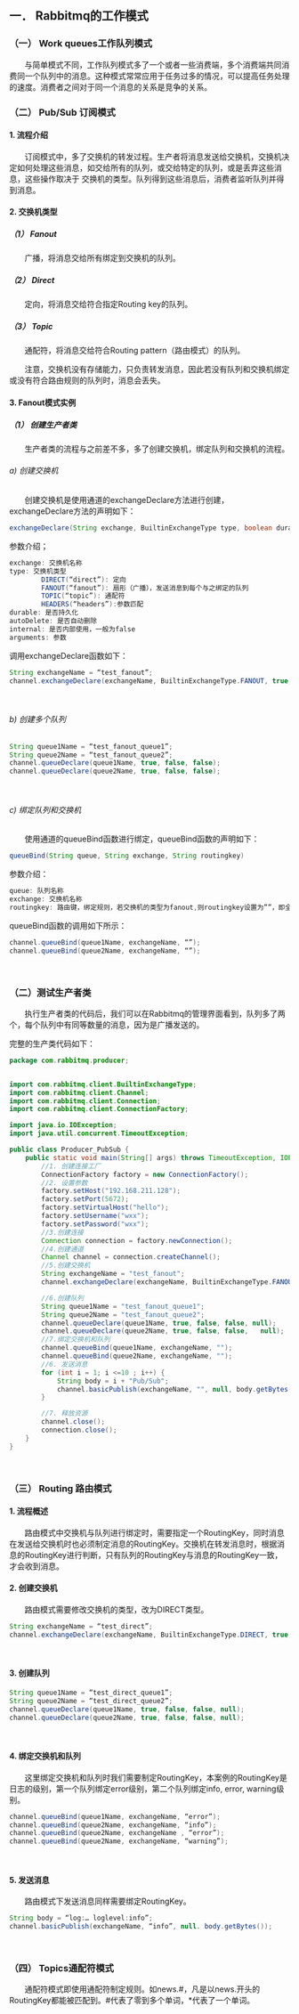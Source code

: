 ﻿## 一．	Rabbitmq的工作模式
### （一）	Work queues工作队列模式
&nbsp;  &nbsp;  &nbsp;  &nbsp;与简单模式不同，工作队列模式多了一个或者一些消费端，多个消费端共同消费同一个队列中的消息。这种模式常常应用于任务过多的情况，可以提高任务处理的速度。消费者之间对于同一个消息的关系是竞争的关系。
<br>



### （二）	Pub/Sub 订阅模式
#### 1.	流程介绍
&nbsp;  &nbsp;  &nbsp;  &nbsp;订阅模式中，多了交换机的转发过程。生产者将消息发送给交换机，交换机决定如何处理这些消息，如交给所有的队列，或交给特定的队列，或是丢弃这些消息，这些操作取决于 交换机的类型。队列得到这些消息后，消费者监听队列并得到消息。
<br>



#### 2.	交换机类型
##### （1）	Fanout
&nbsp;  &nbsp;  &nbsp;  &nbsp;广播，将消息交给所有绑定到交换机的队列。
<br>



##### （2）	Direct
&nbsp;  &nbsp;  &nbsp;  &nbsp;定向，将消息交给符合指定Routing key的队列。
<br>



##### （3）	Topic
&nbsp;  &nbsp;  &nbsp;  &nbsp;通配符，将消息交给符合Routing pattern（路由模式）的队列。

&nbsp;  &nbsp;  &nbsp;  &nbsp;注意，交换机没有存储能力，只负责转发消息，因此若没有队列和交换机绑定或没有符合路由规则的队列时，消息会丢失。
<br>



#### 3.	Fanout模式实例
##### （1）	创建生产者类
&nbsp;  &nbsp;  &nbsp;  &nbsp;生产者类的流程与之前差不多，多了创建交换机，绑定队列和交换机的流程。
<br>



###### a)	创建交换机
&nbsp;  &nbsp;  &nbsp;  &nbsp;创建交换机是使用通道的exchangeDeclare方法进行创建，exchangeDeclare方法的声明如下：

```java
exchangeDeclare(String exchange, BuiltinExchangeType type, boolean durable, boolean autoDelete, boolean internal, Map<String,Object> arguments);
```

参数介绍；

```java
exchange: 交换机名称
type: 交换机类型
		DIRECT(“direct”): 定向
		FANOUT(“fanout”): 扇形（广播），发送消息到每个与之绑定的队列
		TOPIC(“topic”): 通配符
		HEADERS(“headers”):参数匹配
durable: 是否持久化
autoDelete: 是否自动删除
internal: 是否内部使用，一般为false
arguments: 参数
```

调用exchangeDeclare函数如下：

```java
String exchangeName = “test_fanout”;
channel.exchangeDeclare(exchangeName, BuiltinExchangeType.FANOUT, true, false, false, null);
```
<br>



###### b)	创建多个队列

```java
String queue1Name = “test_fanout_queue1”;
String queue2Name = “test_fanout_queue2”;
channel.queueDeclare(queue1Name, true, false, false);
channel.queueDeclare(queue2Name, true, false, false);
```
<br>



###### c)	绑定队列和交换机
&nbsp;  &nbsp;  &nbsp;  &nbsp;使用通道的queueBind函数进行绑定，queueBind函数的声明如下：

```java
queueBind(String queue, String exchange, String routingkey)
```

参数介绍：

```java
queue: 队列名称
exchange: 交换机名称
routingkey: 路由键，绑定规则，若交换机的类型为fanout,则routingkey设置为””，即全部发送。
```

queueBind函数的调用如下所示：

```java
channel.queueBind(queue1Name, exchangeName, “”);
channel.queueBind(queue2Name, exchangeName, “”);
```
<br>



### （二）测试生产者类
&nbsp;  &nbsp;  &nbsp;  &nbsp;执行生产者类的代码后，我们可以在Rabbitmq的管理界面看到，队列多了两个，每个队列中有同等数量的消息，因为是广播发送的。

完整的生产类代码如下：

```java
package com.rabbitmq.producer;


import com.rabbitmq.client.BuiltinExchangeType;
import com.rabbitmq.client.Channel;
import com.rabbitmq.client.Connection;
import com.rabbitmq.client.ConnectionFactory;

import java.io.IOException;
import java.util.concurrent.TimeoutException;

public class Producer_PubSub {
    public static void main(String[] args) throws TimeoutException, IOException {
        //1. 创建连接工厂
        ConnectionFactory factory = new ConnectionFactory();
        //2. 设置参数
        factory.setHost("192.168.211.128");
        factory.setPort(5672);
        factory.setVirtualHost("hello");
        factory.setUsername("wxx");
        factory.setPassword("wxx");
        //3.创建连接
        Connection connection = factory.newConnection();
        //4.创建通道
        Channel channel = connection.createChannel();
        //5.创建交换机
        String exchangeName = "test_fanout";
        channel.exchangeDeclare(exchangeName, BuiltinExchangeType.FANOUT, true, false, false, null);

        //6.创建队列
        String queue1Name = "test_fanout_queue1";
        String queue2Name = "test_fanout_queue2";
        channel.queueDeclare(queue1Name, true, false, false, null);
        channel.queueDeclare(queue2Name, true, false, false,   null);
        //7.绑定交换机和队列
        channel.queueBind(queue1Name, exchangeName, "");
        channel.queueBind(queue2Name, exchangeName, "");
        //6. 发送消息
        for (int i = 1; i <=10 ; i++) {
            String body = i + "Pub/Sub";
            channel.basicPublish(exchangeName, "", null, body.getBytes());
        }

        //7. 释放资源
        channel.close();
        connection.close();
    }
}
```
<br>



### （三）	Routing 路由模式
#### 1.	流程概述
&nbsp;  &nbsp;  &nbsp;  &nbsp;路由模式中交换机与队列进行绑定时，需要指定一个RoutingKey，同时消息在发送给交换机时也必须制定消息的RoutingKey。交换机在转发消息时，根据消息的RoutingKey进行判断，只有队列的RoutingKey与消息的RoutingKey一致，才会收到消息。
<br>



#### 2.	创建交换机
&nbsp;  &nbsp;  &nbsp;  &nbsp;路由模式需要修改交换机的类型，改为DIRECT类型。

```java
String exchangeName = “test_direct”;
channel.exchangeDeclare(exchangeName, BuiltinExchangeType.DIRECT, true, false, false, null);
```
<br>



#### 3.	创建队列

```java
String queue1Name = “test_direct_queue1”;
String queue2Name = “test_direct_queue2”;
channel.queueDeclare(queue1Name, true, false, false, null);
channel.queueDeclare(queue2Name, true, false, false, null);
```
<br>



#### 4.	绑定交换机和队列
&nbsp;  &nbsp;  &nbsp;  &nbsp;这里绑定交换机和队列时我们需要制定RoutingKey，本案例的RoutingKey是日志的级别，第一个队列绑定error级别，第二个队列绑定info, error, warning级别。

```java
channel.queueBind(queue1Name, exchangeName, “error”);
channel.queueBind(queue2Name, exchangeName, “info”);
channel.queueBind(queue2Name, exchangeName , “error”);
channel.queueBind(queue2Name, exchangeName, “warning”);
```
<br>



#### 5.	发送消息
&nbsp;  &nbsp;  &nbsp;  &nbsp;路由模式下发送消息同样需要绑定RoutingKey。

```java
String body = “log:… loglevel:info”;
channel.basicPublish(exchangeName, “info”, null. body.getBytes());
```
<br>



### （四）	Topics通配符模式
&nbsp;  &nbsp;  &nbsp;  &nbsp;通配符模式即使用通配符制定规则。如news.#，凡是以news.开头的RoutingKey都能被匹配到。#代表了零到多个单词，*代表了一个单词。

<br>

